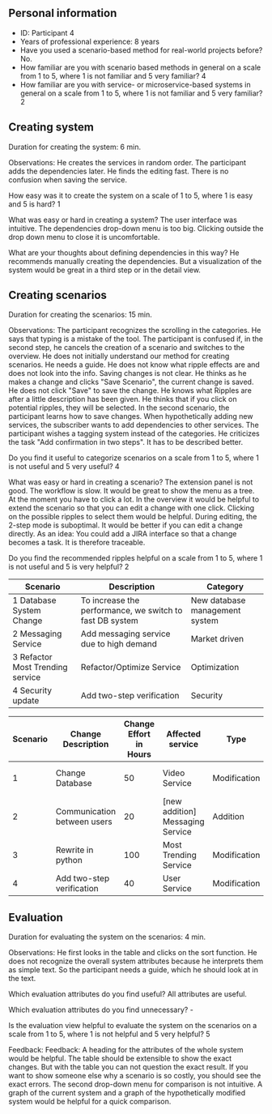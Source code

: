 ## Personal information
- ID: Participant 4
- Years of professional experience: 8 years
- Have you used a scenario-based method for real-world projects before? No.
- How familiar are you with scenario based methods in general on a scale from 1 to 5, where 1 is not familiar and 5 very familiar? 4
- How familiar are you with service- or microservice-based systems in general on a scale from 1 to 5, where 1 is not familiar and 5 very familiar? 2

## Creating system
Duration for creating the system: 6 min.

Observations:
He creates the services in random order. The participant adds the dependencies later. He finds the editing fast. There is no confusion when saving the service.

How easy was it to create the system on a scale of 1 to 5, where 1 is easy and 5 is hard? 1

What was easy or hard in creating a system?
The user interface was intuitive. The dependencies drop-down menu is too big. Clicking outside the drop down menu to close it is uncomfortable.

What are your thoughts about defining dependencies in this way?
He recommends manually creating the dependencies. But a visualization of the system would be great in a third step or in the detail view.

## Creating scenarios
Duration for creating the scenarios: 15 min.

Observations:
The participant recognizes the scrolling in the categories. He says that typing is a mistake of the tool. The participant is confused if, in the second step, he cancels the creation of a scenario and switches to the overview. He does not initially understand our method for creating scenarios. He needs a guide. He does not know what ripple effects are and does not look into the info. Saving changes is not clear. He thinks as he makes a change and clicks "Save Scenario", the current change is saved. He does not click "Save" to save the change. He knows what Ripples are after a little description has been given. He thinks that if you click on potential ripples, they will be selected. In the second scenario, the participant learns how to save changes. When hypothetically adding new services, the subscriber wants to add dependencies to other services. The participant wishes a tagging system instead of the categories. He criticizes the task "Add confirmation in two steps". It has to be described better.

Do you find it useful to categorize scenarios on a scale from 1 to 5, where 1 is not useful and 5 very useful? 4

What was easy or hard in creating a scenario?
The extension panel is not good. The workflow is slow. It would be great to show the menu as a tree. At the moment you have to click a lot. In the overview it would be helpful to extend the scenario so that you can edit a change with one click. Clicking on the possible ripples to select them would be helpful. During editing, the 2-step mode is suboptimal. It would be better if you can edit a change directly. As an idea: You could add a JIRA interface so that a change becomes a task. It is therefore traceable.

Do you find the recommended ripples helpful on a scale from 1 to 5, where 1 is not useful and 5 is very helpful? 2

| Scenario                         | Description                                              | Category                       |
| -------------------------------- | -------------------------------------------------------- | ------------------------------ |
| 1 Database System Change         | To increase the performance, we switch to fast DB system | New database management system |
| 2 Messaging Service              | Add messaging service due to high demand                 | Market driven                  |
| 3 Refactor Most Trending service | Refactor/Optimize Service                                | Optimization                   |
| 4 Security update                | Add two-step verification                                | Security                       |

| Scenario | Change Description          | Change Effort in Hours | Affected service                 | Type         | Ripples                   |
| -------- | --------------------------- | ---------------------- | -------------------------------- | ------------ | ------------------------- |
| 1        | Change Database             | 50                     | Video Service                    | Modification | UI, Most Trending Service |
| 2        | Communication between users | 20                     | [new addition] Messaging Service | Addition     | UI, User Service          |
| 3        | Rewrite in python           | 100                    | Most Trending Service            | Modification | UI, User Service          |
| 4        | Add two-step verification   | 40                     | User Service                     | Modification | UI                        |


## Evaluation
Duration for evaluating the system on the scenarios: 4 min.

Observations:
He first looks in the table and clicks on the sort function. He does not recognize the overall system attributes because he interprets them as simple text. So the participant needs a guide, which he should look at in the text.

Which evaluation attributes do you find useful? All attributes are useful.

Which evaluation attributes do you find unnecessary? -

Is the evaluation view helpful to evaluate the system on the scenarios on a scale from 1 to 5, where 1 is not helpful and 5 very helpful? 5

Feedback: Feedback: A heading for the attributes of the whole system would be helpful. The table should be extensible to show the exact changes. But with the table you can not question the exact result. If you want to show someone else why a scenario is so costly, you should see the exact errors. The second drop-down menu for comparison is not intuitive. A graph of the current system and a graph of the hypothetically modified system would be helpful for a quick comparison.